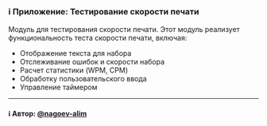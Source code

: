 ### ℹ️ Приложение: Тестирование скорости печати

Модуль для тестирования скорости печати.
Этот модуль реализует функциональность теста скорости печати, включая:
- Отображение текста для набора
- Отслеживание ошибок и скорости набора
- Расчет статистики (WPM, CPM)
- Обработку пользовательского ввода
- Управление таймером

-----
#### ℹ️ Автор: [@nagoev-alim](https://github.com/nagoev-alim)

